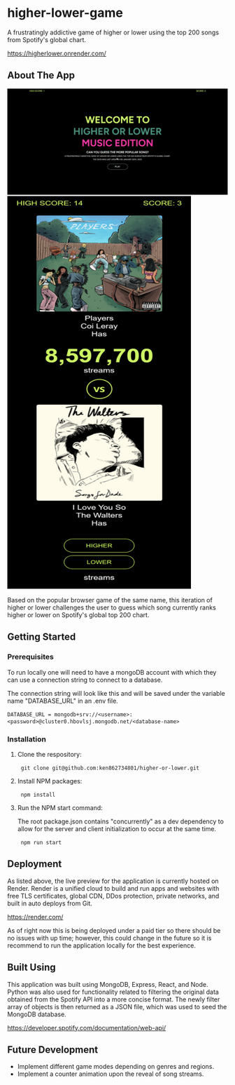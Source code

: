 # higher-lower-game
A frustratingly addictive game of higher or lower using the top 200 songs from Spotify's global chart.

https://higherlower.onrender.com/

## About The App
<img src="assets/images/higher-or-lower.gif">
<img src="assets/images/higher-or-lower-mobile.png" width="420" height="896">

Based on the popular browser game of the same name, this iteration of higher or lower challenges the user to guess which song currently ranks higher or lower on Spotify's global top 200 chart.

## Getting Started

### Prerequisites
To run locally one will need to have a mongoDB account with which they can use a connection string to connect to a database.

The connection string will look like this and will be saved under the variable name "DATABASE_URL" in an .env file.

    DATABASE_URL = mongodb+srv://<username>:<password>@cluster0.hbovlsj.mongodb.net/<database-name>

### Installation
1. Clone the respository:

        git clone git@github.com:ken862734801/higher-or-lower.git

2. Install NPM packages:

        npm install

3. Run the NPM start command:

    The root package.json contains "concurrently" as a dev dependency to allow for the server and client initialization to occur at the same time. 

        npm run start

## Deployment

As listed above, the live preview for the application is currently hosted on Render. Render is a unified cloud to build and run apps and websites with free TLS certificates, global CDN, DDos protection, private networks, and built in auto deploys from Git. 

https://render.com/

As of right now this is being deployed under a paid tier so there should be no issues with up time; however, this could change in the future so it is recommend to run the application locally for the best experience.

## Built Using

This application was built using MongoDB, Express, React, and Node. Python was also used for functionality related to filtering the original data obtained from the Spotify API into a more concise format. The newly filter array of objects is then returned as a JSON file, which was used to seed the MongoDB database. 

https://developer.spotify.com/documentation/web-api/

## Future Development

- Implement different game modes depending on genres and regions.
- Implement a counter animation upon the reveal of song streams.
